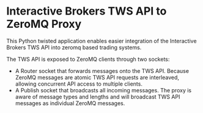 # Interactive Brokers TWS API to ZeroMQ Proxy
This Python twisted application enables easier integration of the Interactive Brokers TWS API into zeromq based trading systems.

The TWS API is exposed to ZeroMQ clients through two sockets:
* A Router socket that forwards messages onto the TWS API. Because ZeroMQ messages are atomic TWS API requests are interleaved, allowing concurrent API access to multiple clients.
* A Publish socket that broadcasts all incoming messages. The proxy is aware of message types and lengths and will broadcast TWS API messages as individual ZeroMQ messages.

